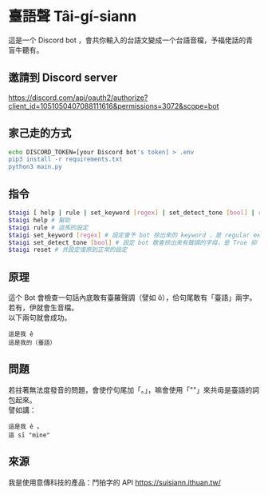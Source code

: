 # 臺語聲 Tâi-gí-siann
這是一个 Discord bot ，會共你輸入的台語文變成一个台語音檔，予福佬話的青盲牛聽有。

## 邀請到 Discord server
https://discord.com/api/oauth2/authorize?client_id=1051050407088111616&permissions=3072&scope=bot

## 家己走的方式
```bash
echo DISCORD_TOKEN=[your Discord bot's token] > .env
pip3 install -r requirements.txt
python3 main.py
```

## 指令
```bash
$taigi [ help | rule | set_keyword [regex] | set_detect_tone [bool] | reset ]
$taigi help # 幫助
$taigi rule # 這馬的設定
$taigi set_keyword [regex] # 設定會予 bot 掠出來的 keyword ，是 regular expression 。正常是 [\[「\'"\(（][台臺]語[\)）\]」\'"]$
$taigi set_detect_tone [bool] # 設定 bot 敢會掠出來有聲調的字母，是 True 抑 False 。正常是 True
$taigi reset # 共設定復原到正常的設定
```

## 原理
這个 Bot 會檢查一句話內底敢有臺羅聲調（譬如 ô），佮句尾敢有「臺語」兩字。  
若有，伊就會生音檔。  
以下兩句就會成功。  
```
這是我 ê
這是我的（臺語）
```

## 問題
若拄著無法度發音的問題，會使佇句尾加「。」，嘛會使用「""」來共毋是臺語的詞包起來。  
譬如講：  
```
這是我 ê 。
這 sī "mine"
```

## 來源
我是使用意傳科技的產品：鬥拍字的 API https://suisiann.ithuan.tw/
